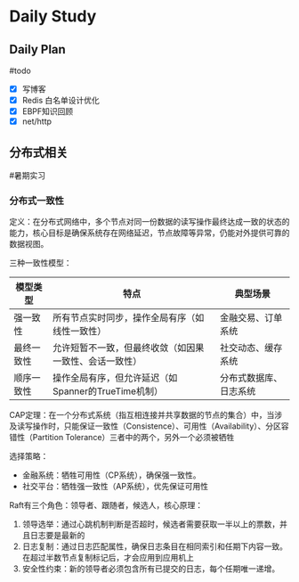 # Daily Study
## Daily Plan
#todo
- [x] 写博客
- [x] Redis 白名单设计优化
- [x] EBPF知识回顾
- [x] net/http
## 分布式相关
#暑期实习 

### 分布式一致性
定义：在分布式网络中，多个节点对同一份数据的读写操作最终达成一致的状态的能力，核心目标是确保系统存在网络延迟，节点故障等异常，仍能对外提供可靠的数据视图。

三种一致性模型：

| ​​模型类型​​  | ​​特点​​                        | ​​典型场景​​ |
| ------------- | --------------------------------- | ------------ |
| ​​强一致性​​  | 所有节点实时同步，操作全局有序（如线性一致性）           | 金融交易、订单系统    |
| ​​最终一致性​​ | 允许短暂不一致，但最终收敛（如因果一致性、会话一致性）       | 社交动态、缓存系统    |
| ​​顺序一致性​​ | 操作全局有序，但允许延迟（如Spanner的TrueTime机制） | 分布式数据库、日志系统  |
CAP定理：在一个分布式系统（指互相连接并共享数据的节点的集合）中，当涉及读写操作时，只能保证一致性（Consistence）、可用性（Availability）、分区容错性（Partition Tolerance）三者中的两个，另外一个必须被牺牲

选择策略：
- 金融系统：牺牲可用性（CP系统），确保强一致性。
- 社交平台：牺牲强一致性（AP系统），优先保证可用性

Raft有三个角色：领导者、跟随者，候选人，核心原理：
1. 领导选举：通过心跳机制判断是否超时，候选者需要获取一半以上的票数，并且日志要是最新的
2. 日志复制：通过日志匹配属性，确保日志条目在相同索引和任期下内容一致。在超过半数节点复制标记后，才会应用到应用机上
3. 安全性约束：新的领导者必须包含所有已提交的日志，每个任期唯一递增。
